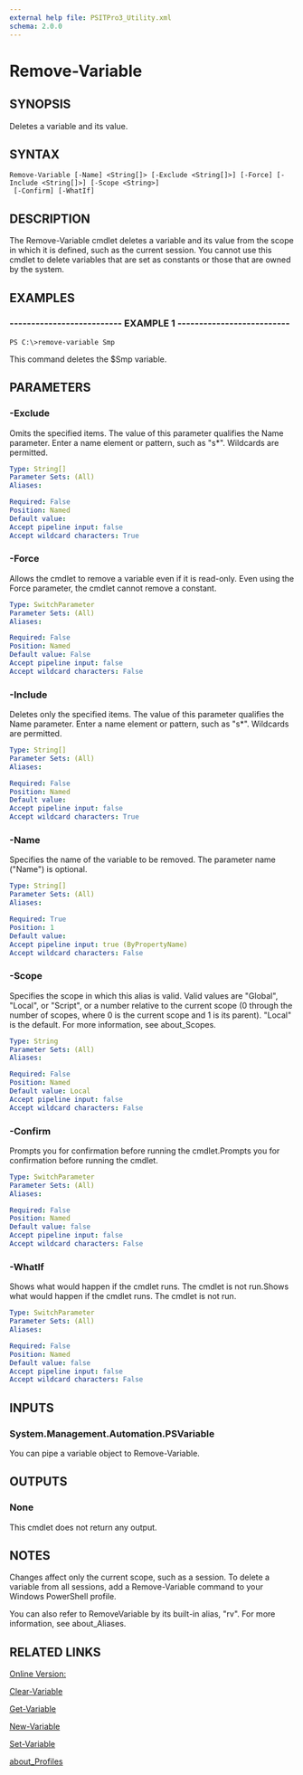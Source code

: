 ```yaml
---
external help file: PSITPro3_Utility.xml
schema: 2.0.0
---
```


# Remove-Variable
## SYNOPSIS
Deletes a variable and its value.

## SYNTAX

```
Remove-Variable [-Name] <String[]> [-Exclude <String[]>] [-Force] [-Include <String[]>] [-Scope <String>]
 [-Confirm] [-WhatIf]
```

## DESCRIPTION
The Remove-Variable cmdlet deletes a variable and its value from the scope in which it is defined, such as the current session.
You cannot use this cmdlet to delete variables that are set as constants or those that are owned by the system.

## EXAMPLES

### -------------------------- EXAMPLE 1 --------------------------
```
PS C:\>remove-variable Smp
```

This command deletes the $Smp variable.

## PARAMETERS

### -Exclude
Omits the specified items.
The value of this parameter qualifies the Name parameter.
Enter a name element or pattern, such as "s*".
Wildcards are permitted.

```yaml
Type: String[]
Parameter Sets: (All)
Aliases: 

Required: False
Position: Named
Default value: 
Accept pipeline input: false
Accept wildcard characters: True
```

### -Force
Allows the cmdlet to remove a variable even if it is read-only.
Even using the Force parameter, the cmdlet cannot remove a constant.

```yaml
Type: SwitchParameter
Parameter Sets: (All)
Aliases: 

Required: False
Position: Named
Default value: False
Accept pipeline input: false
Accept wildcard characters: False
```

### -Include
Deletes only the specified items.
The value of this parameter qualifies the Name parameter.
Enter a name element or pattern, such as "s*".
Wildcards are permitted.

```yaml
Type: String[]
Parameter Sets: (All)
Aliases: 

Required: False
Position: Named
Default value: 
Accept pipeline input: false
Accept wildcard characters: True
```

### -Name
Specifies the name of the variable to be removed.
The parameter name \("Name"\) is optional.

```yaml
Type: String[]
Parameter Sets: (All)
Aliases: 

Required: True
Position: 1
Default value: 
Accept pipeline input: true (ByPropertyName)
Accept wildcard characters: False
```

### -Scope
Specifies the scope in which this alias is valid.
Valid values are "Global", "Local", or "Script", or a number relative to the current scope \(0 through the number of scopes, where 0 is the current scope and 1 is its parent\).
"Local" is the default.
For more information, see about_Scopes.

```yaml
Type: String
Parameter Sets: (All)
Aliases: 

Required: False
Position: Named
Default value: Local
Accept pipeline input: false
Accept wildcard characters: False
```

### -Confirm
Prompts you for confirmation before running the cmdlet.Prompts you for confirmation before running the cmdlet.

```yaml
Type: SwitchParameter
Parameter Sets: (All)
Aliases: 

Required: False
Position: Named
Default value: false
Accept pipeline input: false
Accept wildcard characters: False
```

### -WhatIf
Shows what would happen if the cmdlet runs.
The cmdlet is not run.Shows what would happen if the cmdlet runs.
The cmdlet is not run.

```yaml
Type: SwitchParameter
Parameter Sets: (All)
Aliases: 

Required: False
Position: Named
Default value: false
Accept pipeline input: false
Accept wildcard characters: False
```

## INPUTS

### System.Management.Automation.PSVariable
You can pipe a variable object to Remove-Variable.

## OUTPUTS

### None
This cmdlet does not return any output.

## NOTES
Changes affect only the current scope, such as a session.
To delete a variable from all sessions, add a Remove-Variable command to your Windows PowerShell profile.

You can also refer to RemoveVariable by its built-in alias, "rv".
For more information, see about_Aliases.

## RELATED LINKS

[Online Version:](http://go.microsoft.com/fwlink/?LinkID=113380)

[Clear-Variable](e8e9af2f-e5c9-4ab8-8518-b305b1c4494a)

[Get-Variable](385002f8-2406-42f9-843b-9cb16aec927f)

[New-Variable](5c7c621f-c086-4286-8f9b-86cadecb8c0b)

[Set-Variable](a961f6e3-12d2-4210-a039-62f502623a8c)

[about_Profiles](c555334d-3000-4fc4-a076-1486c3ed27ec)



